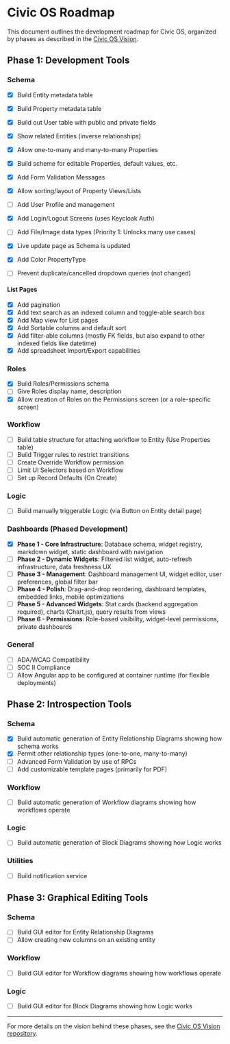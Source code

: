 # Civic OS Roadmap

This document outlines the development roadmap for Civic OS, organized by phases as described in the [Civic OS Vision](https://github.com/civic-os/vision).

## Phase 1: Development Tools

### Schema
- [x] Build Entity metadata table
- [x] Build Property metadata table
- [x] Build out User table with public and private fields
- [x] Show related Entities (inverse relationships)
- [x] Allow one-to-many and many-to-many Properties
- [x] Build scheme for editable Properties, default values, etc.
- [x] Add Form Validation Messages
- [x] Allow sorting/layout of Property Views/Lists
- [ ] Add User Profile and management
- [x] Add Login/Logout Screens (uses Keycloak Auth)
- [ ] Add File/Image data types (Priority 1: Unlocks many use cases)
- [x] Live update page as Schema is updated
- [x] Add Color PropertyType

- [ ] Prevent duplicate/cancelled dropdown queries (not changed)

#### List Pages
- [X] Add pagination
- [x] Add text search as an indexed column and toggle-able search box
- [x] Add Map view for List pages
- [x] Add Sortable columns and default sort
- [x] Add filter-able columns (mostly FK fields, but also expand to other indexed fields like datetime)
- [x] Add spreadsheet Import/Export capabilities

### Roles
- [x] Build Roles/Permissions schema
- [ ] Give Roles display name, description
- [x] Allow creation of Roles on the Permissions screen (or a role-specific screen)

### Workflow
- [ ] Build table structure for attaching workflow to Entity (Use Properties table)
- [ ] Build Trigger rules to restrict transitions
- [ ] Create Override Workflow permission
- [ ] Limit UI Selectors based on Workflow
- [ ] Set up Record Defaults (On Create)

### Logic
- [ ] Build manually triggerable Logic (via Button on Entity detail page)

### Dashboards (Phased Development)
- [x] **Phase 1 - Core Infrastructure**: Database schema, widget registry, markdown widget, static dashboard with navigation
- [ ] **Phase 2 - Dynamic Widgets**: Filtered list widget, auto-refresh infrastructure, data freshness UX
- [ ] **Phase 3 - Management**: Dashboard management UI, widget editor, user preferences, global filter bar
- [ ] **Phase 4 - Polish**: Drag-and-drop reordering, dashboard templates, embedded links, mobile optimizations
- [ ] **Phase 5 - Advanced Widgets**: Stat cards (backend aggregation required), charts (Chart.js), query results from views
- [ ] **Phase 6 - Permissions**: Role-based visibility, widget-level permissions, private dashboards

### General
- [ ] ADA/WCAG Compatibility
- [ ] SOC II Compliance
- [ ] Allow Angular app to be configured at container runtime (for flexible deployments)

## Phase 2: Introspection Tools

### Schema
- [x] Build automatic generation of Entity Relationship Diagrams showing how schema works
- [x] Permit other relationship types (one-to-one, many-to-many)
- [ ] Advanced Form Validation by use of RPCs
- [ ] Add customizable template pages (primarily for PDF)

### Workflow
- [ ] Build automatic generation of Workflow diagrams showing how workflows operate

### Logic
- [ ] Build automatic generation of Block Diagrams showing how Logic works

### Utilities
- [ ] Build notification service

## Phase 3: Graphical Editing Tools

### Schema
- [ ] Build GUI editor for Entity Relationship Diagrams
- [ ] Allow creating new columns on an existing entity

### Workflow
- [ ] Build GUI editor for Workflow diagrams showing how workflows operate

### Logic
- [ ] Build GUI editor for Block Diagrams showing how Logic works

---

For more details on the vision behind these phases, see the [Civic OS Vision repository](https://github.com/civic-os/vision).
